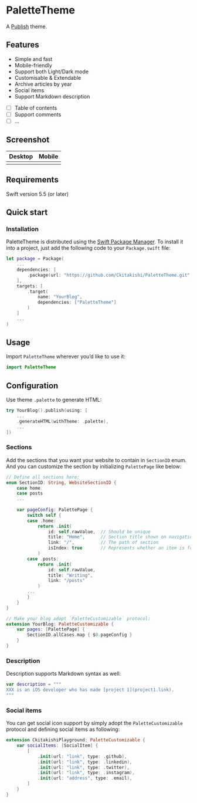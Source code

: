 # PaletteTheme
A [Publish](https://github.com/johnsundell/publish) theme.

## Features
- Simple and fast
- Mobile-friendly
- Support both Light/Dark mode
- Customisable & Extendable
- Archive articles by year
- Social items
- Support Markdown description
- [ ] Table of contents
- [ ] Support comments
- [ ] ...

## Screenshot

| Desktop | Mobile |
| ------- | ------ |
| | |

## Requirements

Swift version 5.5 (or later)

## Quick start

### Installation

PaletteTheme is distributed using the [Swift Package Manager](https://swift.org/package-manager/). To install it into a project, just add the following code to your `Package.swift` file:

```swift
let package = Package(
    ...
    dependencies: [
        .package(url: "https://github.com/Ckitakishi/PaletteTheme.git", from: "0.1.0"),
    ],
    targets: [
        .target(
            name: "YourBlog",
            dependencies: ["PaletteTheme"]
        )
    ]
    ...
)
```

## Usage

Import `PaletteTheme` wherever you’d like to use it:

```swift
import PaletteTheme
```

## Configuration

Use theme `.palette` to generate HTML:

```swift
try YourBlog().publish(using: [
    ...
    .generateHTML(withTheme: .palette),
    ...
])
```

### Sections

Add the sections that you want your website to contain in `SectionID` enum. And you can customize the section by initializing `PalettePage` like below:

```swift
// Define all sections here:
enum SectionID: String, WebsiteSectionID {
    case home
    case posts
    ...
        
    var pageConfig: PalettePage {
        switch self {
        case .home:
            return .init(
                id: self.rawValue,  // Should be unique
                title: "Home",      // Section title shown on navigation bar
                link: "/",          // The path of section
                isIndex: true       // Represents whether an item is for home page, default is `false`
            )
        case .posts:
            return .init(
                id: self.rawValue,
                title: "Writing",
                link: "/posts"
            )
        ...
        }
    }
}

// Make your blog adopt `PaletteCustomizable` protocol:
extension YourBlog: PaletteCustomizable {
    var pages: [PalettePage] {
        SectionID.allCases.map { $0.pageConfig }
    }
}
```

### Description

Description supports Markdown syntax as well:

```swift
var description = """
XXX is an iOS developer who has made [project 1](project1.link).
"""
```

### Social items

You can get social icon support by simply adopt the `PaletteCustomizable` protocol and defining social items as following:

```swift
extension CkitakishiPlayground: PaletteCustomizable {
    var socialItems: [SocialItem] {
        [
            .init(url: "link", type: .github),
            .init(url: "link", type: .linkedin),
            .init(url: "link", type: .twitter),
            .init(url: "link", type: .instagram),
            .init(url: "address", type: .email),
        ]
    }
}
```
